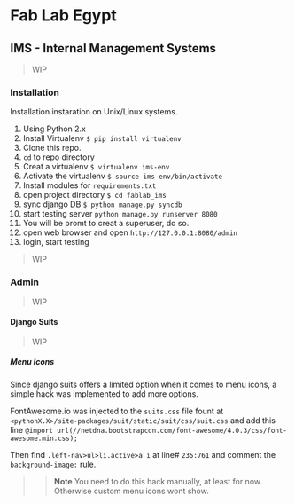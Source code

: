 # Fab Lab Egypt

## IMS - Internal Management Systems

> WIP

### Installation

Installation instaration on Unix/Linux systems.

1. Using Python 2.x
1. Install Virtualenv `$ pip install virtualenv`
1. Clone this repo.
1. `cd` to repo directory
1. Creat a virtualenv `$ virtualenv ims-env`
1. Activate the virtualenv `$ source ims-env/bin/activate`
1. Install modules for `requirements.txt`
2. open project directory `$ cd fablab_ims`
2. sync django DB `$ python manage.py syncdb`
2. start testing server `python manage.py runserver 8080`
2. You will be promt to creat a superuser, do so.
3. open web browser and open `http://127.0.0.1:8080/admin`
3. login, start testing 

> WIP

### Admin

> WIP

#### Django Suits

> WIP

##### Menu Icons

Since django suits offers a limited option when it comes to menu icons, a simple hack was implemented to add more options.

FontAwesome.io was injected to the `suits.css` file fount at `<pythonX.X>/site-packages/suit/static/suit/css/suit.css`
and add this line `@import url(//netdna.bootstrapcdn.com/font-awesome/4.0.3/css/font-awesome.min.css);`

Then find `.left-nav>ul>li.active>a i` at line# `235:761` and comment the `background-image:` rule. 

>> __Note__ 
>> You need to do this hack manually, at least for now.
>> Otherwise custom menu icons wont show. 
>>